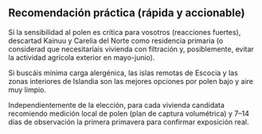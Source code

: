 ## Recomendación práctica (rápida y accionable)

Si la sensibilidad al polen es crítica para vosotros (reacciones fuertes), descartad Kainuu y Carelia del Norte como residencia primaria (o considerad que necesitaríais vivienda con filtración y, posiblemente, evitar la actividad agrícola exterior en mayo-junio).

Si buscáis mínima carga alergénica, las islas remotas de Escocia y las zonas interiores de Islandia son las mejores opciones por polen bajo y aire muy limpio.

Independientemente de la elección, para cada vivienda candidata recomiendo medición local de polen (plan de captura volumétrica) y 7–14 días de observación la primera primavera para confirmar exposición real.

